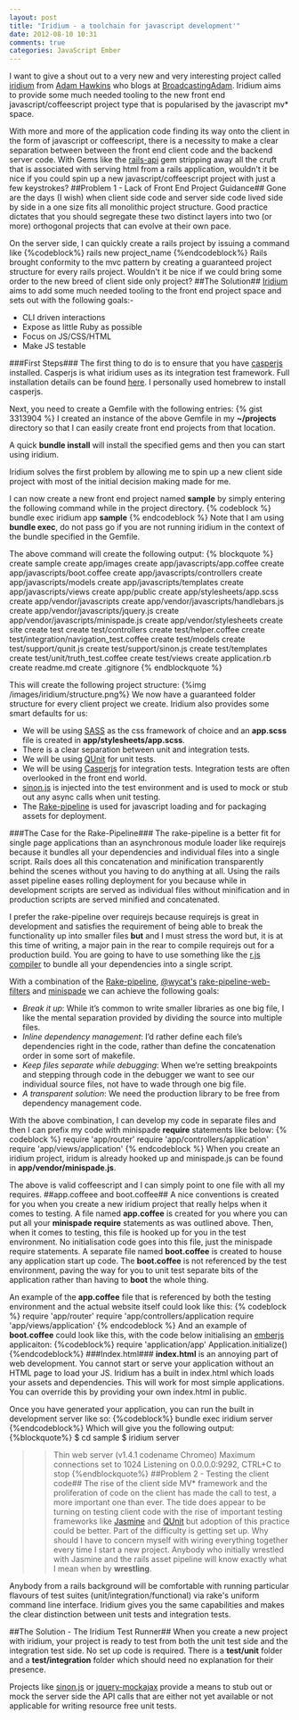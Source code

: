 ```yaml
---
layout: post
title: "Iridium - a toolchain for javascript development'"
date: 2012-08-10 10:31
comments: true
categories: JavaScript Ember
---
```

I want to give a shout out to a very new and very interesting project called
<a target="_blank" href="https://github.com/radiumsoftware/iridium/">iridium</a> from 
<a target="_blank" href="https://twitter.com/adman65">Adam Hawkins</a> who blogs at
 <a target="_blank" href="http://www.broadcastingadam.com/">BroadcastingAdam</a>.  Iridium aims to provide some much needed tooling to the new front end javascript/coffeescript project type that is popularised by the javascript mv* space.

With more and more of the application code finding its way onto the client in the form of
javascript or coffeescript, there is a necessity to make a clear separation between between the front end client code and the backend server code.  With Gems like the <a href="https://github.com/spastorino/rails-api" target="_blank">rails-api</a> gem stripping away all the cruft that is associated with serving html from a rails application, wouldn't it be nice if you could spin up a new javascript/coffeescript project with just a few keystrokes?
##Problem 1 - Lack of Front End Project Guidance##
Gone are the days (I wish) when client side code and server side code lived side by side in a one size fits all monolithic project structure.  Good practice dictates that you should segregate these two distinct layers
into two (or more) orthogonal projects that can evolve at their own pace. 

On the server side, I can quickly create a rails project by issuing a command like 
{%codeblock%}
rails new project_name
{%endcodeblock%}
Rails brought conformity to the mvc pattern by creating a guaranteed project structure for every rails project.  Wouldn't it be nice if we could bring some order to the new breed of client side only project?
##The Solution##
<a target="_blank" href="https://github.com/radiumsoftware/iridium/">Iridium</a> aims
to add some much needed tooling to the front end project space and sets out with the
following goals:-

- CLI driven interactions
- Expose as little Ruby as possible
- Focus on JS/CSS/HTML
- Make JS testable

###First Steps###
The first thing to do is to ensure that you have <a href="http://casperjs.org/" target="_blank">casperjs</a> installed.  Casperjs is what iridium uses as its integration test framework.  Full installation details can be found <a href="http://casperjs.org/installation.html" target="_blank">here</a>.  I personally used homebrew to install casperjs.

Next, you need to create a Gemfile with the following entries:
{% gist 3313904 %}
I created an instance of the above Gemfile in my **~/projects** directory so that I can easily create front end projects from that location.

A quick **bundle install** will install the specified gems and then you can start using iridium.

Iridium solves the first problem by allowing me to spin up a new client side project with most of the initial decision making made for me.

I can now create a new front end project named **sample** by simply entering the following command while in the project directory.
{% codeblock %}
bundle exec iridium app **sample**
{% endcodeblock %}
Note that I am using **bundle exec**, do not pass go if you are not running iridium in the context of the bundle specified in the Gemfile.

The above command will create the following output:
{% blockquote %}
 create  sample
       create  app/images
       create  app/javascripts/app.coffee
       create  app/javascripts/boot.coffee
       create  app/javascripts/controllers
       create  app/javascripts/models
       create  app/javascripts/templates
       create  app/javascripts/views
       create  app/public
       create  app/stylesheets/app.scss
       create  app/vendor/javascripts
       create  app/vendor/javascripts/handlebars.js
       create  app/vendor/javascripts/jquery.js
       create  app/vendor/javascripts/minispade.js
       create  app/vendor/stylesheets
       create  site
       create  test
       create  test/controllers
       create  test/helper.coffee
       create  test/integration/navigation_test.coffee
       create  test/models
       create  test/support/qunit.js
       create  test/support/sinon.js
       create  test/templates
       create  test/unit/truth_test.coffee
       create  test/views
       create  application.rb
       create  readme.md
       create  .gitignore
{% endblockquote %}

This will create the following project structure:
{%img /images/iridium/structure.png%}
We now have a guaranteed folder structure for every client project we create.  Iridium also provides some smart defaults for us:

- We will be using <a href="http://sass-lang.com/" target="_blank">SASS</a> as the css framework of choice and an **app.scss** file is created in **app/stylesheets/app.scss**.
- There is a clear separation between unit and integration tests.
- We will be using <a href="http://qunitjs.com/" target="_blank">QUnit</a> for unit tests.
- We will be using <a href="http://casperjs.org/" target="_blank">Casperjs</a> for integration tests.  Integration tests are often overlooked in the front end world.
- <a href="sinonjs.org" target="_blank">sinon.js</a> is injected into the test environment and is used to mock or stub out any async calls when unit testing.
- The <a href="http://rubydoc.info/github/livingsocial/rake-pipeline/master/file/README.yard" target="_blank">Rake-pipeline</a> is used for javascript loading and for packaging assets for deployment.

###The Case for the Rake-Pipeline###
The rake-pipeline is a better fit for single page applications than an asynchronous module loader like <a herf="http://requirejs.org/" target="_blank">requirejs</a> because it bundles all your dependencies and individual files into a single script.  Rails does all this concatenation and minification transparently behind the scenes without you having to do anything at all.  Using the rails asset pipeline eases rolling deployment for you because while in development scripts are served as individual files without minification and in production scripts are served minified and concatenated.

I prefer the rake-pipeline over <a herf="http://requirejs.org/" target="_blank">requirejs</a> because requirejs is great in development and satisfies the requirement of being able to break the functionality up into smaller files **but** and I must stress the word but, it is at this time of writing, a major pain in the rear to compile requirejs out for a production build.  You are going to have to use something like the <a href="https://github.com/jrburke/r.js/" target="_blank">r.js compiler</a> to bundle all your dependencies into a single script.

With a combination of the <a href="http://rubydoc.info/github/livingsocial/rake-pipeline/master/file/README.yard" target="_blank">Rake-pipeline</a>, <a href="https://twitter.com/wycats" target="_blank">@wycat's</a> <a href="https://github.com/wycats/rake-pipeline-web-filters" target="_blank">rake-pipeline-web-filters</a> and <a href="https://github.com/wycats/minispade" target="_blank">minispade</a> we can achieve the following goals:
 
- *Break it up*: While it’s common to write smaller libraries as one big file, I like the mental separation provided by dividing the source into multiple files.
- *Inline dependency management*: I’d rather define each file’s dependencies right in the code, rather than define the concatenation order in some sort of makefile.
- *Keep files separate while debugging*: When we’re setting breakpoints and stepping through code in the debugger we want to see our individual source files, not have to wade through one big file.
- *A transparent solution*: We need the production library to be free from dependency management code.

With the above combination, I can develop my code in separate files and then I can prefix my code with minispade **require** statements like below:
{% codeblock %}
require 'app/router'
require 'app/controllers/application'
require 'app/views/application'
{% endcodeblock %}
When you create an iridium project, iridum is already hooked up and minispade.js can be found in **app/vendor/minispade.js**.

The above is valid coffeescript and I can simply point to one file with all my requires. 
##app.coffeee and boot.coffee##
A nice conventions is created for you when you create a new iridium project that really helps when it comes to testing.  A file named **app.coffee** is created for you where you can put all your **minispade require** statements as was outlined above.  Then, when it comes to testing, this file is hooked up for you in the test environment.  No initialisation code goes into this file, just the minispade require statements.  A separate file named **boot.coffee** is created to house any application start up code.  The **boot.coffee** is not referenced by the test environment, paving the way for you to unit test separate bits of the application rather than having to **boot** the whole thing.

An example of the **app.coffee** file that is referenced by both the testing environment and the actual website itself could look like this:
{% codeblock %}
require 'app/router'
require 'app/controllers/application
require 'app/views/application'
{% endcodeblock %}
And an example of **boot.coffee** could look like this, with the code below initialising an <a href="http://emberjs.com/">emberjs</a> applicaiton:
{%codeblock%}
require 'application/app'
Application.initialize()
{%endcodeblock%}
###Index.html###
**index.html** is an annoying part of web development. You cannot start or serve your application without an HTML page to load your JS. Iridium has a built in index.html which loads your assets and dependencies. This will work for most simple applications. You can override this by providing your own index.html in public. 

Once you have generated your application, you can run the built in development server like so:
{%codeblock%}
bundle exec iridium server
{%endcodeblock%}
Which will give you the following output:
{%blockquote%}
$ cd sample
$ iridium server
>> Thin web server (v1.4.1 codename Chromeo)
>> Maximum connections set to 1024
>> Listening on 0.0.0.0:9292, CTRL+C to stop
{%endblockquote%}
##Problem 2 - Testing the client code##
The rise of the client side MV* framework and the proliferation of code on the client has made the call to test, a more important one than ever.  The tide does appear to be turning on testing client code with the rise of important testing frameworks like <a href="http://pivotal.github.com/jasmine/" target="_blank">Jasmine</a> and <a href="http://qunitjs.com/" target="_blank">QUnit</a> but adoption of this practice could be better.  Part of the difficulty is getting set up.  Why should I have to concern myself with wiring everything together every time I start a new project.  Anybody who initially wrestled with Jasmine and the rails asset pipeline will know exactly what I mean when by **wrestling**.

Anybody from a rails background will be comfortable with running particular flavours of
test suites (unit/integration/functional) via rake's uniform command line interface.
  Iridium gives you the same capabilities and makes the clear distinction between unit tests and integration tests.
  
##The Solution - The Iridium Test Runner##
When you create a new project with iridium, your project is ready to test from both the unit test side and the integration test side.  No set up code is required.  There is a **test/unit** folder and a **test/integration** folder which should need no explanation for their presence.


  
Projects like <a href="sinonjs.org" target="_blank">sinon.js</a> or <a href="https://github.com/appendto/jquery-mockjax/" target="_blank">jquery-mockajax</a>
  provide a means to stub out or mock the server side the API calls that are either not yet available or not applicable for writing resource free unit tests.